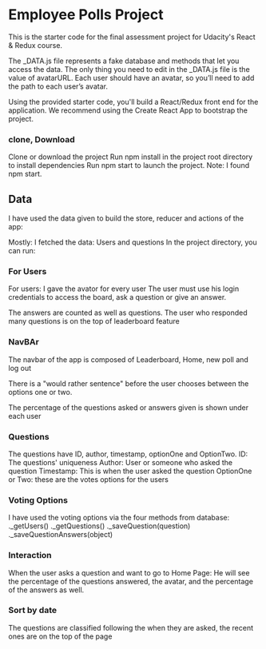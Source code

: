 # Employee Polls Project

This is the starter code for the final assessment project for Udacity's React & Redux course.

The _DATA.js file represents a fake database and methods that let you access the data. The only thing you need to edit in the _DATA.js file is the value of avatarURL. Each user should have an avatar, so you’ll need to add the path to each user’s avatar.

Using the provided starter code, you'll build a React/Redux front end for the application. We recommend using the Create React App to bootstrap the project.

### clone, Download 
Clone or download the project
Run npm install in the project root directory to install dependencies
Run npm start to launch the project. Note: I found npm start.


## Data
 I have used the data given to build the store, reducer and actions of the app:

 Mostly: I fetched the data: Users and questions
In the project directory, you can run:

### For Users

For users: I gave the avator for every user
The user must use his login credentials to access the board, ask a question or give an answer.

The answers are counted as well as questions. 
The user who responded many questions is on the top of leaderboard feature

### NavBAr

The navbar of the app is composed of Leaderboard, Home, new poll and log out

There is a "would rather sentence" before the user chooses between the options one or two.

The percentage of the questions asked or answers given is shown under each user 

### Questions

The questions  have ID, author, timestamp, optionOne and OptionTwo. 
ID: The questions' uniqueness 
Author: User or someone who asked the question
Timestamp: This is when the user asked the question
OptionOne or Two: these are the votes options for the users

### Voting Options

I have used the voting options via the four methods from database:
._getUsers()
._getQuestions()
._saveQuestion(question)
._saveQuestionAnswers(object)
### Interaction

When the user asks a question and want to go to Home Page:
He will see the percentage of the questions answered, the avatar, and the percentage of the answers as well. 

### Sort by date
The questions are classified following the when they are asked, the recent ones are on the top of the page 


